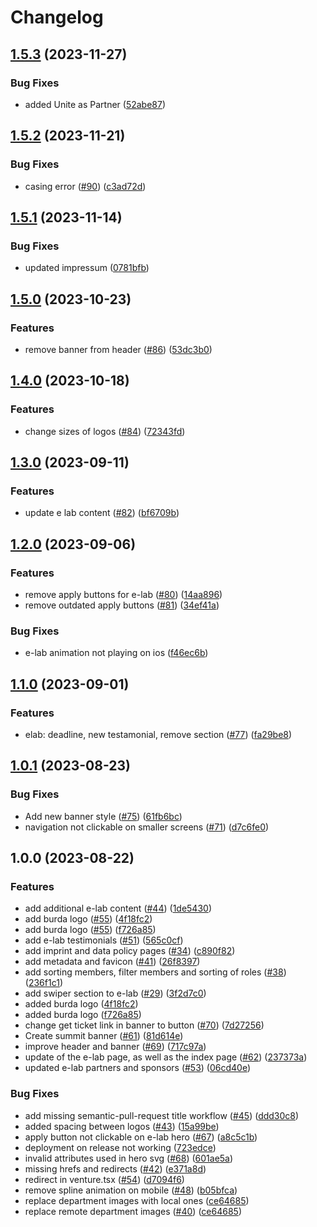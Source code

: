 # Changelog

## [1.5.3](https://github.com/tum-ai/website/compare/v1.5.2...v1.5.3) (2023-11-27)


### Bug Fixes

* added Unite as Partner ([52abe87](https://github.com/tum-ai/website/commit/52abe87495eb00b7fb6c6ab9689bbcd5bff6b6c8))

## [1.5.2](https://github.com/tum-ai/website/compare/v1.5.1...v1.5.2) (2023-11-21)


### Bug Fixes

* casing error ([#90](https://github.com/tum-ai/website/issues/90)) ([c3ad72d](https://github.com/tum-ai/website/commit/c3ad72de454f17b53fffd7c5f4e2f3ffa6f25aa7))

## [1.5.1](https://github.com/tum-ai/website/compare/v1.5.0...v1.5.1) (2023-11-14)


### Bug Fixes

* updated impressum ([0781bfb](https://github.com/tum-ai/website/commit/0781bfbaf9e731f6f58afb4ed523a24fe95992d6))

## [1.5.0](https://github.com/tum-ai/website/compare/v1.4.0...v1.5.0) (2023-10-23)


### Features

* remove banner from header ([#86](https://github.com/tum-ai/website/issues/86)) ([53dc3b0](https://github.com/tum-ai/website/commit/53dc3b0f750625973eb9b0ab626539f53ff5e23d))

## [1.4.0](https://github.com/tum-ai/website/compare/v1.3.0...v1.4.0) (2023-10-18)


### Features

* change sizes of logos ([#84](https://github.com/tum-ai/website/issues/84)) ([72343fd](https://github.com/tum-ai/website/commit/72343fdf952c8b76b695058123896542a944edb2))

## [1.3.0](https://github.com/tum-ai/website/compare/v1.2.0...v1.3.0) (2023-09-11)


### Features

* update e lab content ([#82](https://github.com/tum-ai/website/issues/82)) ([bf6709b](https://github.com/tum-ai/website/commit/bf6709b4b19d43b8b916098b18cd735b920594ca))

## [1.2.0](https://github.com/tum-ai/website/compare/v1.1.0...v1.2.0) (2023-09-06)


### Features

* remove apply buttons for e-lab ([#80](https://github.com/tum-ai/website/issues/80)) ([14aa896](https://github.com/tum-ai/website/commit/14aa89653142ec993635d80214937832338de760))
* remove outdated apply buttons ([#81](https://github.com/tum-ai/website/issues/81)) ([34ef41a](https://github.com/tum-ai/website/commit/34ef41ab5c0874493e0841b8cd54339e339973e3))


### Bug Fixes

* e-lab animation not playing on ios ([f46ec6b](https://github.com/tum-ai/website/commit/f46ec6ba8a3bd2ee937fa87f8a372ef178bba867))

## [1.1.0](https://github.com/tum-ai/website/compare/v1.0.1...v1.1.0) (2023-09-01)


### Features

* elab: deadline, new testamonial, remove section ([#77](https://github.com/tum-ai/website/issues/77)) ([fa29be8](https://github.com/tum-ai/website/commit/fa29be83cd26f62e1778201e9dcbd18257bfcd4c))

## [1.0.1](https://github.com/tum-ai/website/compare/v1.0.0...v1.0.1) (2023-08-23)


### Bug Fixes

* Add new banner style ([#75](https://github.com/tum-ai/website/issues/75)) ([61fb6bc](https://github.com/tum-ai/website/commit/61fb6bcee70deaf03df444c7bb1e37eeed1d5e7a))
* navigation not clickable on smaller screens ([#71](https://github.com/tum-ai/website/issues/71)) ([d7c6fe0](https://github.com/tum-ai/website/commit/d7c6fe0005af8c3afd6459591aaa50a705553310))

## 1.0.0 (2023-08-22)


### Features

* add additional e-lab content ([#44](https://github.com/tum-ai/website/issues/44)) ([1de5430](https://github.com/tum-ai/website/commit/1de5430ab9eb8e7ec387a09cba84658ae7b41b5d))
* add burda logo ([#55](https://github.com/tum-ai/website/issues/55)) ([4f18fc2](https://github.com/tum-ai/website/commit/4f18fc2be878a425183f829e916859801268812f))
* add burda logo ([#55](https://github.com/tum-ai/website/issues/55)) ([f726a85](https://github.com/tum-ai/website/commit/f726a85b56554880a5617f600815a2a37c66b6ef))
* add e-lab testimonials ([#51](https://github.com/tum-ai/website/issues/51)) ([565c0cf](https://github.com/tum-ai/website/commit/565c0cfe42c7da047a205f992896f2ff527ba3c1))
* add imprint and data policy pages ([#34](https://github.com/tum-ai/website/issues/34)) ([c890f82](https://github.com/tum-ai/website/commit/c890f82f40b1aeba162207812f7bdedb4fd4c719))
* add metadata and favicon ([#41](https://github.com/tum-ai/website/issues/41)) ([26f8397](https://github.com/tum-ai/website/commit/26f8397b2faeb23bb8ae3d2d247f64c552a30568))
* add sorting members, filter members and sorting of roles ([#38](https://github.com/tum-ai/website/issues/38)) ([236f1c1](https://github.com/tum-ai/website/commit/236f1c1bf61cdb1781d84696a273c967ed901822))
* add swiper section to e-lab ([#29](https://github.com/tum-ai/website/issues/29)) ([3f2d7c0](https://github.com/tum-ai/website/commit/3f2d7c076d869852c66883d73f04621361454c18))
* added burda logo ([4f18fc2](https://github.com/tum-ai/website/commit/4f18fc2be878a425183f829e916859801268812f))
* added burda logo ([f726a85](https://github.com/tum-ai/website/commit/f726a85b56554880a5617f600815a2a37c66b6ef))
* change get ticket link in banner to button ([#70](https://github.com/tum-ai/website/issues/70)) ([7d27256](https://github.com/tum-ai/website/commit/7d272563318bd92a1468405c70f416090f6e4da7))
* Create summit banner ([#61](https://github.com/tum-ai/website/issues/61)) ([81d614e](https://github.com/tum-ai/website/commit/81d614e5fab994b2525bcbead74c0f9f4881206d))
* improve header and banner ([#69](https://github.com/tum-ai/website/issues/69)) ([717c97a](https://github.com/tum-ai/website/commit/717c97a1c20ae8a227bd3a3993b639414d00be78))
* update of the e-lab page, as well as the index page ([#62](https://github.com/tum-ai/website/issues/62)) ([237373a](https://github.com/tum-ai/website/commit/237373a9ef44cdbd22b60b330eed5da50a29115f))
* updated e-lab partners and sponsors ([#53](https://github.com/tum-ai/website/issues/53)) ([06cd40e](https://github.com/tum-ai/website/commit/06cd40e34617096c8409c3f15718f68bd410e72f))


### Bug Fixes

* add missing semantic-pull-request title workflow ([#45](https://github.com/tum-ai/website/issues/45)) ([ddd30c8](https://github.com/tum-ai/website/commit/ddd30c859ae3bb98ce20d546992b34bfedcec279))
* added spacing between logos ([#43](https://github.com/tum-ai/website/issues/43)) ([15a99be](https://github.com/tum-ai/website/commit/15a99bec003592c7f4a4717702513b5176e0fd80))
* apply button not clickable on e-lab hero ([#67](https://github.com/tum-ai/website/issues/67)) ([a8c5c1b](https://github.com/tum-ai/website/commit/a8c5c1b488dbd9e81c5dd9ccca55bdef13f3cca9))
* deployment on release not working ([723edce](https://github.com/tum-ai/website/commit/723edcebe4b0d3cd8019d52211c989b4c44c183b))
* invalid attributes used in hero svg ([#68](https://github.com/tum-ai/website/issues/68)) ([601ae5a](https://github.com/tum-ai/website/commit/601ae5a662b1675c6180e865c42c7cc2ad46ca6f))
* missing hrefs and redirects ([#42](https://github.com/tum-ai/website/issues/42)) ([e371a8d](https://github.com/tum-ai/website/commit/e371a8d352fd6babe70d8ca2091052b542d4f5f2))
* redirect in venture.tsx ([#54](https://github.com/tum-ai/website/issues/54)) ([d7094f6](https://github.com/tum-ai/website/commit/d7094f6edf9b6dd9d915e0cc1a7173ee3d054989))
* remove spline animation on mobile ([#48](https://github.com/tum-ai/website/issues/48)) ([b05bfca](https://github.com/tum-ai/website/commit/b05bfca74935a0e1981fa4ea4fcf43262cf0e2c1))
* replace department images with local ones ([ce64685](https://github.com/tum-ai/website/commit/ce646856a8220b1efa06736da256c8dc09393a1e))
* replace remote department images ([#40](https://github.com/tum-ai/website/issues/40)) ([ce64685](https://github.com/tum-ai/website/commit/ce646856a8220b1efa06736da256c8dc09393a1e))
